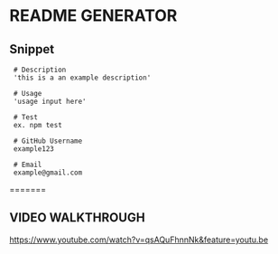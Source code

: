 # README GENERATOR


## Snippet
     # Description
     'this is a an example description'
     
     # Usage
     'usage input here'
     
     # Test
     ex. npm test
     
     # GitHub Username
     example123
     
     # Email
     example@gmail.com
=======


## VIDEO WALKTHROUGH 
https://www.youtube.com/watch?v=qsAQuFhnnNk&feature=youtu.be

